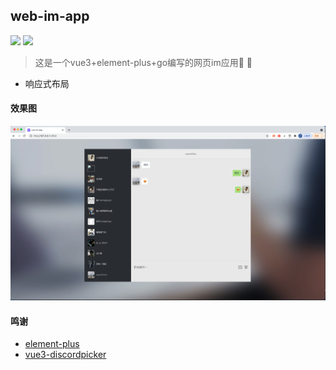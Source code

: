 ## web-im-app

<p align="center">

<a href=""><img src="https://img.shields.io/badge/license-MIT-green" /></a> 
<a href="https://packagist.org/packages/pltrue/thirdparty_oauth"><img src="https://img.shields.io/badge/vue-v3-blue" /></a> 
</p>


> 这是一个vue3+element-plus+go编写的网页im应用📱 📲
  * 响应式布局

#### 效果图

![im](/public/WechatIMG384.png)


#### 鸣谢
  * [element-plus](https://element-plus.org/#/zh-CN)
  * [vue3-discordpicker](https://github.com/enzostvs/vue3-discordpicker)

